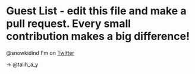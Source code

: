 # Guest List - edit this file and make a pull request. Every small contribution makes a big difference!

@snowkidind I'm on [Twitter](https://twitter.com/snowkidind)

-> @talih_a_y
